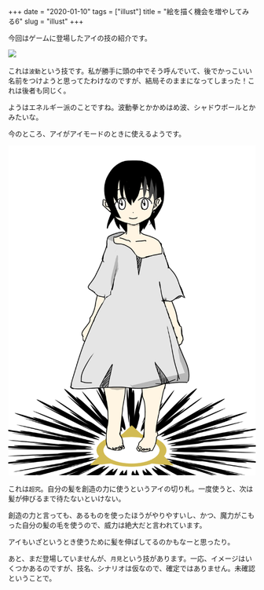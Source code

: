 +++
date = "2020-01-10"
tags = ["illust"]
title = "絵を描く機会を増やしてみる6"
slug = "illust"
+++

今回はゲームに登場したアイの技の紹介です。

![](/img/game/i_hadou_01.png)

これは`波動`という技です。私が勝手に頭の中でそう呼んでいて、後でかっこいい名前をつけようと思ってたわけなのですが、結局そのままになってしまった！これは後者も同じく。

ようはエネルギー派のことですね。波動拳とかかめはめ波、シャドウボールとかみたいな。

今のところ、アイがアイモードのときに使えるようです。

![](/img/game/c_yui_choukyuu.png)

これは`超究`。自分の髪を創造の力に使うというアイの切り札。一度使うと、次は髪が伸びるまで待たないといけない。

創造の力と言っても、あるものを使ったほうがやりやすいし、かつ、魔力がこもった自分の髪の毛を使うので、威力は絶大だと言われています。

アイもいざというとき使うために髪を伸ばしてるのかもなーと思ったり。

あと、まだ登場していませんが、`月見`という技があります。一応、イメージはいくつかあるのですが、技名、シナリオは仮なので、確定ではありません。未確認ということで。

